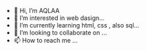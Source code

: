 - 👋 Hi, I’m AQLAA 
- 👀 I’m interested in web dasign...
- 🌱 I’m currently learning  html, css , also sql...
- 💞️ I’m looking to collaborate on ...
- 📫 How to reach me ...

<!---
Aqlaa29/Aqlaa29 is a ✨ special ✨ repository because its `README.md` (this file) appears on your GitHub profile.
You can click the Preview link to take a look at your changes.
--->
